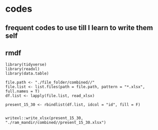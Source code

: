 # codes
frequent codes to use till I learn to write them self
---
## rmdf

```{r}
library(tidyverse)
library(readxl)
library(data.table)

file.path <- "./file_folder/combined//"
file.list <- list.files(path = file.path, pattern = "*.xlsx", full.names = T)
df.list <- lapply(file.list, read_xlsx)

present_15_30 <- rbindlist(df.list, idcol = "id", fill = F)


writexl::write_xlsx(present_15_30, "./ram_mandir/combined//present_15_30.xlsx")
```
